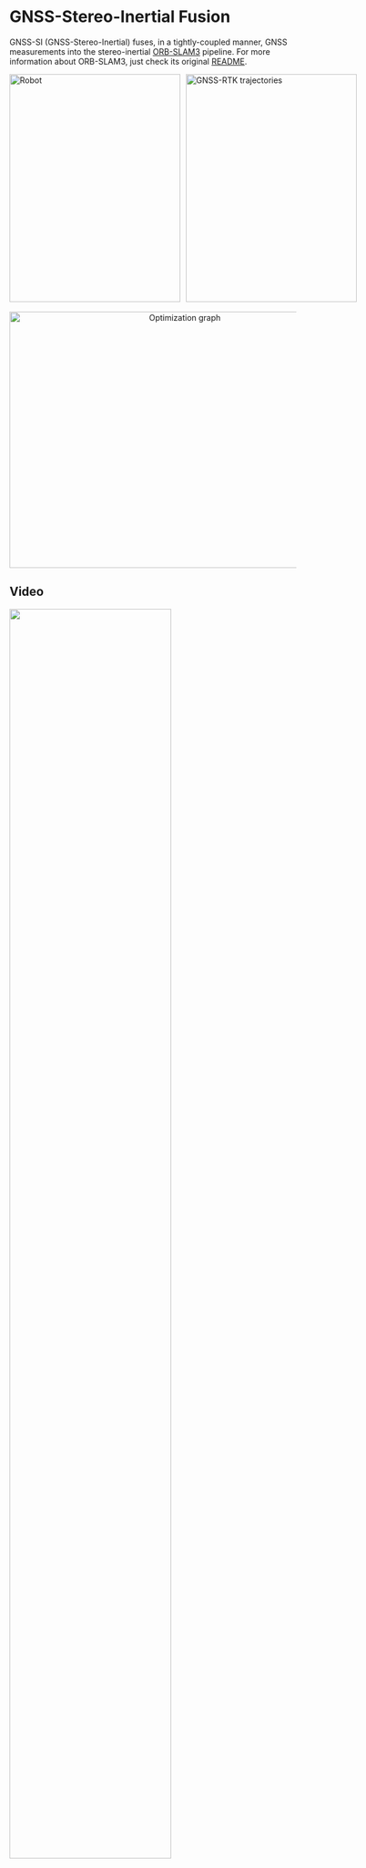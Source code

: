 # GNSS-Stereo-Inertial Fusion

GNSS-SI (GNSS-Stereo-Inertial) fuses, in a tightly-coupled
manner, GNSS measurements into the stereo-inertial [ORB-SLAM3](https://github.com/UZ-SLAMLab/ORB_SLAM3) pipeline. For more information about ORB-SLAM3, just check its original [README](OS3_README.md).

<!-- Two images side by side with spacing -->
<div style="display: flex; justify-content: space-between;">
    <img src="support_files/media/robot_front.jpg" alt="Robot" width="300" height="400" style="margin-right: 10px;">
    <img src="support_files/media/satellital.png" alt="GNSS-RTK trajectories" width="300" height="400">
</div>

<!-- Vertical space -->
<br>

<!-- One image in a row below -->
<div style="text-align: center;">
    <img src="support_files/media/graph.svg" alt="Optimization graph" width="600" height="450">
</div>

## Video
[<img src="https://github-production-user-asset-6210df.s3.amazonaws.com/3181393/259499562-9e8ff11f-9d21-4cf4-b1cf-b09eefb7ac1b.png" width="75%">](https://www.youtube.com/watch?v=o7Reosq9E0o)

## Related publication
If you use this in some academic work, please cite the related publication:

J. Cremona, J. Civera, E. Kofman, T. Pire, **GNSS-stereo-inertial SLAM for arable farming**. Journal of Field Robotics, 2023. DOI: https://doi.org/10.1002/rob.22232

```bibtex
@article{cremona2023gnss,
author = {Cremona, Javier and Civera, Javier and Kofman, Ernesto and Pire, Taihú},
title = {GNSS-stereo-inertial SLAM for arable farming},
journal = {Journal of Field Robotics},
volume = {n/a},
number = {n/a},
pages = {},
keywords = {agricultural robotics, GNSS-stereo-inertial SLAM, precision agriculture},
doi = {https://doi.org/10.1002/rob.22232},
url = {https://onlinelibrary.wiley.com/doi/abs/10.1002/rob.22232},
eprint = {https://onlinelibrary.wiley.com/doi/pdf/10.1002/rob.22232}
}
```

## License
This work is licensed [GPLv3 license](LICENSE). For a list of all code/library dependencies (and associated licenses), please see [Dependencies.md](Dependencies.md).

# Installation
_Extracted from [ORB-SLAM3 README](OS3_README.md)_. 

### Prerequisites
We have tested the library in **Ubuntu 20.04**, but it should be easy to compile in other platforms. A powerful computer (e.g. i7) will ensure real-time performance and provide more stable and accurate results.

#### C++11 or C++0x Compiler
We use the new thread and chrono functionalities of C++11.

#### Pangolin
We use [Pangolin](https://github.com/stevenlovegrove/Pangolin) for visualization and user interface. Dowload and install instructions can be found at: https://github.com/stevenlovegrove/Pangolin.

#### OpenCV
We use [OpenCV](http://opencv.org) to manipulate images and features. Dowload and install instructions can be found at: http://opencv.org. **Tested with OpenCV 4.2.0 and 4.4.0**.

#### Eigen3
Required by g2o (see below). Download and install instructions can be found at: http://eigen.tuxfamily.org. **Required at least 3.1.0**.

#### DBoW2 and g2o (Included in Thirdparty folder)
We use modified versions of the [DBoW2](https://github.com/dorian3d/DBoW2) library to perform place recognition and [g2o](https://github.com/RainerKuemmerle/g2o) library to perform non-linear optimizations. Both modified libraries (which are BSD) are included in the *Thirdparty* folder.

#### GeographicLib
Required to convert GNSS measurements (latitude, longitude, altitude) to local cartesian coordinates. See [GeographicLib](https://geographiclib.sourceforge.io/).

#### Python
Required to calculate the alignment of the trajectory with the ground truth. **Required Numpy module**.

#### ROS 
Tested with ROS Noetic under Ubuntu 20.04.

## Building library and ROS Node
We provide a script `build.sh` to build the *Thirdparty* libraries and our library. Please make sure you have installed all required dependencies (see section 2). Execute:
```
chmod +x build.sh
./build.sh
```

#### ROS Node
Tested with ROS Noetic and Ubuntu 20.04.

1. Add the path including *Examples/ROS/ORB_SLAM3* to the ROS_PACKAGE_PATH environment variable. Open .bashrc file:
  ```
  gedit ~/.bashrc
  ```
and add at the end the following line. Replace PATH by the folder where you cloned gnss-stereo-inertial-fusion:

  ```
  export ROS_PACKAGE_PATH=${ROS_PACKAGE_PATH}:PATH/gnss-stereo-inertial-fusion/Examples/ROS
  ```
  
2. Execute `build_ros.sh` script:

  ```
  chmod +x build_ros.sh
  ./build_ros.sh
  ```


# Examples

Run the system:
```
./run.sh -s <YAML_CONFIG_FILE> -l <LAUNCH_FILE> <ROSBAG_FILE>
```


## Rosario Dataset
To evaluate the system using the Rosario Dataset, just run:

```
./run.sh -s Examples/Stereo-Inertial/rosario_dataset/Rosario_3_0.yaml -l Examples/ROS/ORB_SLAM3/launch/rosario.launch sequence01.bag
```

# Yaml Configuration File
Some new options were added with respect to ORB-SLAM3:

* `System.UseGlobalMeas`: `1` to use GNSS measurements, `0` to deactivate. Default: `0`
* `System.GPSSimulatedNoise`: you can add Gaussian noise to GNSS measurements. This value represents the std deviation of the zero-mean Gaussian distribution. The covariance matrix is defined as a diagonal matrix, and the elements in the diagonal are `sigma = std_dev^2`. When this value is `0`, the original measurement is used (with the original covariance matrix).
* `System.t_b_g`: 3D vector, it represents the position of the GPS antenna in the body frame.

Example:
```
System.UseGlobalMeas: 1
System.GPSSimulatedNoise: 0.5
System.t_b_g: !!opencv-matrix
   rows: 3
   cols: 1
   dt: f
   data: [0.49183,
          0.01953,
          -0.33484]
```

# Recent Modifications
Source code has been modified respect to the version used to make experiments for the paper. See [CHANGELOG](Changelog.md).
